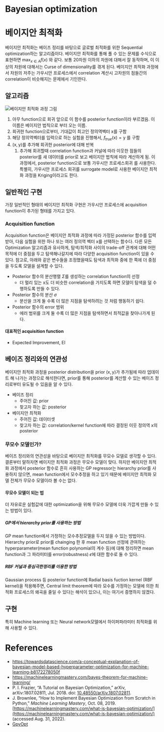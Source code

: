 # Bayesian optimization
# 베이지안 최적화
베이지안 최적화는 베이즈 정리를 바탕으로 글로벌 최적화를 위한 Sequential optimization하는 알고리즘이다. 베이지안 최적화를 통해 풀 수 있는 문제를 수식으로 표현하면 $\max_{x \in A} f(x)$ 와 같다. 보통 20차원 이하의 차원에 대해서 잘 동작하며, 이 이상의 차원에 대해서는 Curse of dimensionality를 겪게 된다. 베이지안 최적화 과정에서 차원의 저주는 가우시안 프로세스에서 correlation 계산시 고차원의 점들간의 correlation이 비슷해지는 문제에서 기인한다.


## 알고리즘
![베이지안 최적화 과정 그림](https://upload.wikimedia.org/wikipedia/commons/0/02/GpParBayesAnimationSmall.gif)
1. 아무 function으로 회귀
   앞으로 이 함수를 posterior function이라 부르겠음.
   이 이름은 베이지안 법칙으로 부터 오는 이름.
2. 회귀한 function으로부터, 기대값이 최고인 정의역벡터 $\mathrm{x}$를 구함
3. 해당 정의역벡터를 입력으로 하는 실험을 진행해서, $f_{true}(\mathrm{x}) = \mathrm{y}$ 를 구함
4. $\mathrm{(x, y)}$를 추가해 회귀한 posterior에 대해 반복
	1. 추가해 회귀할때 correlation function과 커널에 따라 이웃한 점들의 posterior를 새 데이터를 prior로 보고 베이지안 법칙에 따라 계산하게 됨.
이 과정에서, posterior function으로 보통 가우시안 프로세스회귀 를 사용한다. 특별히, 가우시안 프로세스 회귀를 surrogate model로 사용한 베이지안 최적화 과정을 Kriging이라고도 한다.


## 일반적인 구현
가장 일반적인 형태의 베이지안 최적화 구현은 가우시안 프로세스에 acquisition function이 추가된 형태를 가지고 있다. 


### Acquisition function
Acquisition function은 베이지안 최적화 과정에 따라 가정된 posterior 함수를 입력받아, 다음 실험을 위한 하나 또는 여러 정의역 벡터 $\mathrm{x}$를 선택하는 함수다. 다른 모든 Optimization 알고리즘과 유사하게, 탐색/최적화 사이의 trade-off 관계에 대해 어떤 목적에 더 중점을 두고 탐색해나갈지에 따라 다양한 acquisition function이 있을 수 있다.
참고로, 아래와 같은 변수들을 조정했을때도 탐색과 최적화 중에 한 쪽에 더 중점을 두도록 모델을 설계할 수 있다.
- Posterior 함수의 분산행렬 $\Sigma$를 생성하는 correlation function의 선정
	- 더 멀리 있는 $\mathrm{x}$도 더 비슷한 correlation을 가지도록 하면 모델이 탐색을 덜 수행하도록 만들 수 있다.
- Posterior 함수의 분산 $\sigma$
	- 분산을 크게 둘 수록 더 많은 지점을 탐색하려는 것 처럼 행동하기 쉽다.
- Posterior 함수의 error 범위
	- 에러 범위를 크게 둘 수록 더 많은 지점을 탐색하면서 최적값을 찾아나가게 된다.

#### 대표적인 acquisition function
- Expected Improvement, EI


## 베이즈 정리와의 연관성
베이지안 최적화 과정을 posterior distribution을 prior $\mathrm{(x,y)}$가 추가됨에 따라 업데이트 해 나가는 과정으로 해석한다면, prior를 통해 posterior를 계산할 수 있는 베이즈 정리로부터 유도될 수 있음을 알 수 있다.
- 베이즈 정리
	- 주어진 값: prior
	- 찾고자 하는 값: posterior
- 베이지안 최적화
	- 주어진 값: 데이터셋
	- 찾고자 하는 값: correlation/kernel function에 따라 결정된 이웃 정의역 $\mathrm{x}$의 posterior


### 무모수 모델인가?
베이즈 정리와의 연관성을 바탕으로 베이지안 최적화를 무모수 모델로 생각할 수 있다. 결론부터 말하자면 베이지안 최적화 과정은 무모수 모델이 맞다. 하지만 베이지안 최적화 과정에서 posterior 함수로 흔히 사용하는 GP regressor는 hierarchy prior를 사용하지 않으면, mean function에서 모수추정을 하고 있기 때문에 베이지안 최적화 모델 전체가 무모수 모델이라 볼 수는 없다.


#### 무모수 모델이 되는 법
더 자유로운 실험값에 대한 optimization을 위해 무모수 모델에 더욱 가깝게 만들 수 있는 방법이 있다.


##### GP에서 hierarchy prior를 사용하는 방법
GP mean function에서 가정하는 모수추정모델을 두지 않을 수 있는 방법이다. Hierarchy prior로 prior를 chainging 한 후 mean function 선정에 관여하는 hyperparameter(mean function polynomial의 계수 등)에 대해 정리하면 mean function과 그 파라미터를 error(robustness) $\epsilon$에 대한 함수로 둘 수 있다.


##### RBF 커널과 중심극한정리를 이용한 방법
Gaussian process 등 posterior function에 Radial basis fuction kernel (RBF kernel)을 적용해주면, Central limit theorem에 따라 모수를 가정하는 모델에 의한 최적화 프로세스의 왜곡을 줄일 수 있다는 해석이 있으나, 이는 여기서 증명하지 않겠다.


## 구현
특히 Machine learning 또는 Neural network모델에서 하이퍼파라미터 최적화를 위해 사용할 수 있다.



# References
- https://towardsdatascience.com/a-conceptual-explanation-of-bayesian-model-based-hyperparameter-optimization-for-machine-learning-b8172278050f
- https://machinelearningmastery.com/bayes-theorem-for-machine-learning/
- P. I. Frazier, “A Tutorial on Bayesian Optimization,” arXiv, arXiv:1807.02811, Jul. 2018. doi: [10.48550/arXiv.1807.02811](https://doi.org/10.48550/arXiv.1807.02811).
- J. Brownlee, “How to Implement Bayesian Optimization from Scratch in Python,” _Machine Learning Mastery_, Oct. 08, 2019. [https://machinelearningmastery.com/what-is-bayesian-optimization/](https://machinelearningmastery.com/what-is-bayesian-optimization/) (accessed Aug. 31, 2022).
- [GpyOpt](https://sheffieldml.github.io/GPyOpt/)